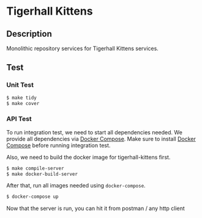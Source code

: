 # Tigerhall Kittens

## Description

Monolithic repository services for Tigerhall Kittens services.

## Test

### Unit Test

```sh
$ make tidy
$ make cover
```

### API Test

To run integration test, we need to start all dependencies needed. We provide all dependencies via [Docker Compose](https://docs.docker.com/compose/).
Make sure to install [Docker Compose](https://docs.docker.com/compose/install/) before running integration test.

Also, we need to build the docker image for tigerhall-kittens first.

```sh
$ make compile-server
$ make docker-build-server
```

After that, run all images needed using `docker-compose`.

```sh
$ docker-compose up
```

Now that the server is run, you can hit it from postman / any http client